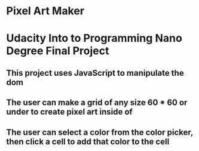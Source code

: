 # Pixel Art Maker

# Udacity Into to Programming Nano Degree Final Project
## This project uses JavaScript to manipulate the dom
## The user can make a grid of any size 60 * 60 or under to create pixel art inside of
## The user can select a color from the color picker, then click a cell to add that color to the cell
